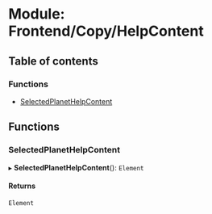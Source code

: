 # Module: Frontend/Copy/HelpContent

## Table of contents

### Functions

- [SelectedPlanetHelpContent](Frontend_Copy_HelpContent.md#selectedplanethelpcontent)

## Functions

### SelectedPlanetHelpContent

▸ **SelectedPlanetHelpContent**(): `Element`

#### Returns

`Element`
